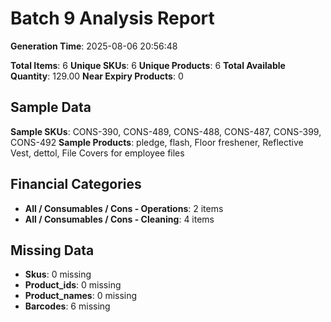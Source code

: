 # Batch 9 Analysis Report

**Generation Time**: 2025-08-06 20:56:48

**Total Items**: 6
**Unique SKUs**: 6
**Unique Products**: 6
**Total Available Quantity**: 129.00
**Near Expiry Products**: 0

## Sample Data
**Sample SKUs**: CONS-390, CONS-489, CONS-488, CONS-487, CONS-399, CONS-492
**Sample Products**: pledge, flash, Floor freshener, Reflective Vest, dettol, File Covers for employee files

## Financial Categories
- **All / Consumables / Cons - Operations**: 2 items
- **All / Consumables / Cons - Cleaning**: 4 items

## Missing Data
- **Skus**: 0 missing
- **Product_ids**: 0 missing
- **Product_names**: 0 missing
- **Barcodes**: 6 missing
